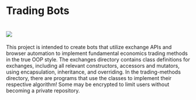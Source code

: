 Trading Bots
==============
![](https://github.com/anthony-albertina/trading-bots/blob/master/etc.gif)
======================================================
This project is intended to create bots that utilize exchange APIs and browser automation to implement fundamental economics trading methods in the true OOP style. The exchanges directory contains class definitions for exchanges, including all relevant constructors, accessors and mutators, using encapsulation, inheritance, and overriding. In the trading-methods directory, there are programs that use the classes to implement their respective algorithm! Some may be encrypted to limit users without becoming a private repository. 
